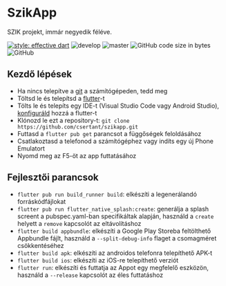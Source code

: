# SzikApp

SZIK projekt, immár negyedik féléve.

[![style: effective dart](https://img.shields.io/badge/style-effective_dart-40c4ff.svg)](https://pub.dev/packages/effective_dart)
![develop](https://github.com/csertant/szikapp/workflows/test/badge.svg?branch=develop)
![master](https://github.com/csertant/szikapp/workflows/build%20&%20deploy/badge.svg?branch=master)
![GitHub code size in bytes](https://img.shields.io/github/languages/code-size/csertant/szikapp)
![GitHub](https://img.shields.io/github/license/csertant/szikapp)

## Kezdő lépések

- Ha nincs telepítve a [git](https://git-scm.com/downloads) a számítógépeden, tedd meg
- Töltsd le és telepítsd a [flutter](https://flutter.dev/docs/get-started/install/windows)-t
- Tölts le és telepíts egy IDE-t (Visual Studio Code vagy Android Studio), [konfiguráld](https://flutter.dev/docs/get-started/editor) hozzá a flutter-t
- Klónozd le ezt a repository-t: ```git clone https://github.com/csertant/szikapp.git```
- Futtasd a ```flutter pub get``` parancsot a függőségek feloldásához
- Csatlakoztasd a telefonod a számítógéphez vagy indíts egy új Phone Emulatort
- Nyomd meg az F5-öt az app futtatásához

## Fejlesztői parancsok

- ```flutter pub run build_runner build```: elkészíti a legenerálandó forráskódfájlokat
- ```flutter pub run flutter_native_splash:create```: generálja a splash screent a pubspec.yaml-ban specifikáltak alapján, használd a `create` helyett a `remove` kapcsolót az eltávolításhoz
- ```flutter build appbundle```: elkészíti a Google Play Storeba feltölthető Appbundle fájlt, használd a `--split-debug-info` flaget a csomagméret csökkentéséhez
- ```flutter build apk```: elkészíti az androidos telefonra telepíthető APK-t
- ```flutter build ios```: elkészíti az iOS-re telepíthető verziót
- ```flutter run```: elkészíti és futtatja az Appot egy megfelelő eszközön, használd a `--release` kapcsolót az éles futtatáshoz
